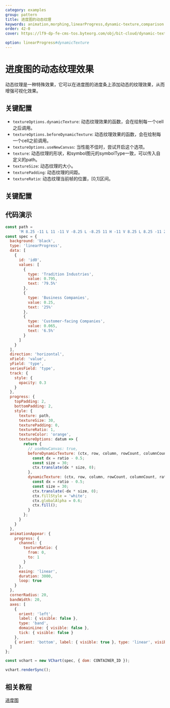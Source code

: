 ```yaml
---
category: examples
group: pattern
title: 进度图的动态纹理
keywords: animation,morphing,linearProgress,dynamic-texture,comparison
order: 42-0
cover: https://lf9-dp-fe-cms-tos.byteorg.com/obj/bit-cloud/dynamic-texture-lineprogress.gif

option: linearProgress#dynamicTexture
---
```


# 进度图的动态纹理效果

动态纹理是一种特殊效果，它可以在进度图的进度条上添加动态的纹理效果，从而增强可视化效果。
## 关键配置
- `textureOptions.dynamicTexture`: 动态纹理效果的函数，会在绘制每一个cell之后调用。
- `textureOptions.beforeDynamicTexture`: 动态纹理效果的函数，会在绘制每一个cell之前调用。
- `textureOptions.useNewCanvas`: 当性能不佳时，尝试开启这个选项。
- `texture`: 动态纹理的形状，和symbol图元的symbolType一致，可以传入自定义的path。
- `textureSize`: 动态纹理的大小。
- `texturePadding`: 动态纹理的间距。
- `textureRatio`: 动态纹理当前帧的位置，[0,1]区间。

## 关键配置

## 代码演示

```javascript livedemo
const path =
      'M 8.25 -11 L 11 -11 V -8.25 L -8.25 11 H -11 V 8.25 L 8.25 -11 Z M -11 -11 H -8.3789 L -11 -8.2539 V -11 Z M 11 11 H 8.3789 L 11 8.2539 V 11 Z';
const spec = {
  background: 'black',
  type: 'linearProgress',
  data: [
    {
      id: 'id0',
      values: [
        {
          type: 'Tradition Industries',
          value: 0.795,
          text: '79.5%'
        },
        {
          type: 'Business Companies',
          value: 0.25,
          text: '25%'
        },
        {
          type: 'Customer-facing Companies',
          value: 0.065,
          text: '6.5%'
        }
      ]
    }
  ],
  direction: 'horizontal',
  xField: 'value',
  yField: 'type',
  seriesField: 'type',
  track: {
    style: {
      opacity: 0.3
    }
  },
  progress: {
    topPadding: 2,
    bottomPadding: 2,
    style: {
      texture: path,
      textureSize: 30,
      texturePadding: 0,
      textureRatio: 1,
      textureColor: 'orange',
      textureOptions: datum => {
        return {
          // useNewCanvas: true,
          beforeDynamicTexture: (ctx, row, column, rowCount, columnCount, ratio, graphic) => {
            const dx = ratio - 0.5;
            const size = 30;
            ctx.translate(dx * size, 0);
          },
          dynamicTexture: (ctx, row, column, rowCount, columnCount, ratio, graphic) => {
            const dx = ratio - 0.5;
            const size = 30;
            ctx.translate(-dx * size, 0);
            ctx.fillStyle = 'white';
            ctx.globalAlpha = 0.6;
            ctx.fill();
          }
        };
      }
    }
  },
  animationAppear: {
    progress: {
      channel: {
        textureRatio: {
          from: 0,
          to: 1
        }
      },
      easing: 'linear',
      duration: 3000,
      loop: true
    }
  },
  cornerRadius: 20,
  bandWidth: 20,
  axes: [
    {
      orient: 'left',
      label: { visible: false },
      type: 'band',
      domainLine: { visible: false },
      tick: { visible: false }
    },
    { orient: 'bottom', label: { visible: true }, type: 'linear', visible: false }
  ]
};

const vchart = new VChart(spec, { dom: CONTAINER_ID });

vchart.renderSync();
```

## 相关教程

[进度图](link)
